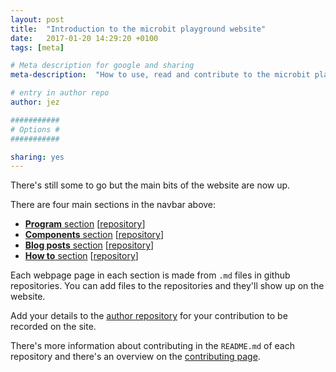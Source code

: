 ```yaml
---
layout: post
title:  "Introduction to the microbit playground website"
date:   2017-01-20 14:29:20 +0100
tags: [meta]

# Meta description for google and sharing
meta-description:  "How to use, read and contribute to the microbit playground website."

# entry in author repo
author: jez

###########
# Options #
###########

sharing: yes
---
```


There's still some to go but the main bits of the website are now up. 

There are four main sections in the navbar above:

* [**Program** section](https://microbit-playground.co.uk/programs/) [[repository](https://github.com/microbit-playground/programs)]
* [**Components** section](https://microbit-playground.co.uk/components/) [[repository](https://github.com/microbit-playground/components)]
* [**Blog posts** section](https://microbit-playground.co.uk/blog/) [[repository](https://github.com/microbit-playground/blog-posts)]
* [**How to** section](https://microbit-playground.co.uk/howto/) [[repository](https://github.com/microbit-playground/programs)]

Each webpage page in each section is made from `.md` files in github repositories. You can add files to the repositories and they'll show up on the website.

Add your details to the [author repository](https://github.com/microbit-playground/author-database) for your contribution to be recorded on the site.

There's more information about contributing in the `README.md` of each repository and there's an overview on the [contributing page](https://microbit-playground.co.uk/about/how-to-contribute).
